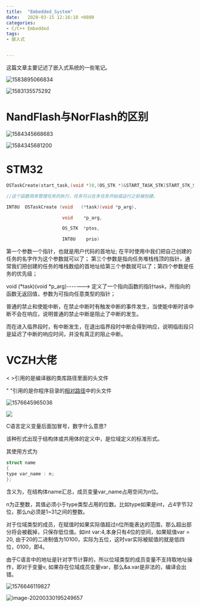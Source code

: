 ```yaml
---
title:  "Embedded_System"
date:   2020-03-15 12:16:18 +0800
categories:
- C/C++ Embedded
tags:
- 嵌入式 


---
```


这篇文章主要记述了嵌入式系统的一些笔记。

<!--more-->

![1583895066834](https://i.loli.net/2020/03/29/Rjme4ygfMbuYkcD.png)

![1583135575292](https://i.loli.net/2020/03/30/OAK3RvSBZ5pMqEF.png)

# NandFlash与NorFlash的区别

![1584345668683](https://i.loli.net/2020/03/30/JnTlka8t6hqpEvr.png)

![1584345681200](https://i.loli.net/2020/03/30/n1cMJYev75dIQmg.png)

# STM32

```c
OSTaskCreate(start_task,(void *)0,(OS_STK *)&START_TASK_STK[START_STK_SIZE-1],START_TASK_PRIO );

//这个函数用来管理任务的执行，任务可以在多任务开始或运行之前被创建。

INT8U  OSTaskCreate (void   (*task)(void *p_arg),

​                     void    *p_arg,

​                     OS_STK  *ptos,

​                     INT8U    prio)
```

第一个参数一个指针，也就是用户代码的首地址; 在平时使用中我们把自己创建的任务的名字作为这个参数就可以了； 第三个参数是指向任务堆栈栈顶的指针，通常我们把创建的任务的堆栈数组的首地址给第三个参数就可以了；第四个参数是任务的优先级；

void   (*task)(void *p_arg)-------> 定义了一个指向函数的指针task，所指向的函数无返回值，参数为可指向任意类型的指针；

普通的禁止和使能中断，在禁止中断时有触发中断的事件发生，当使能中断时该中断不会在响应，说明普通的禁止中断是阻止了中断的发生。



而在进入临界段时，有中断发生，在退出临界段时中断会得到响应，说明临街段只是延迟了中断的响应时间，并没有真正的阻止中断。

# VCZH大佬

< >引用的是编译器的类库路径里面的头文件

" "引用的是你程序目录的[相对路径](https://www.baidu.com/s?wd=相对路径&tn=44039180_cpr&fenlei=mv6quAkxTZn0IZRqIHckPjm4nH00T1YvmWw-rycYrHIBPj9WPARd0ZwV5Hcvrjm3rH6sPfKWUMw85HfYnjn4nH6sgvPsT6KdThsqpZwYTjCEQLGCpyw9Uz4Bmy-bIi4WUvYETgN-TLwGUv3EPjc4rjndP1f4)中的头文件

![1576645965036](https://i.loli.net/2020/03/30/o5bcml1y2hHi63a.png)

![](https://i.loli.net/2020/03/30/F85vsyDShmIuOLe.jpg)

C语言定义变量后面加冒号，数字什么意思?

该种形式出现于结构体或共用体的定义中，是位域定义的标准形式。

其使用方式为

```c
struct name
{
type var_name : n;
};
```

含义为，在结构体name汇总，成员变量var_name占用空间为n位。

n为正整数，其值必须小于type类型占用的位数。比如type如果是int，占4字节32位，那么n必须是1~31之间的整数。

对于位域类型的成员，在赋值时如果实际值超过n位所能表达的范围，那么超出部分将会被截掉，只保存低位值。如int var:4,本身只有4位的空间，如果赋值var = 20, 由于20的二进制值为10100，实际为五位，这时var实际被赋值的就是低四位，0100，即4。



由于C语言中的地址是针对字节计算的，所以位域类型的成员变量不支持取地址操作，即对于变量v, 如果存在位域成员变量var，那么&a.var是非法的，编译会出错。

![1576646119827](https://i.loli.net/2020/03/30/l1gSMzWcPZXrGYa.png)

![image-20200330195249657](https://i.loli.net/2020/03/30/rf7C3MPA2eTIUg1.png)